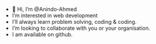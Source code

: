 - 👋 Hi, I’m @Anindo-Ahmed
- I’m interested in web development
- I’ll always learn problem solving, coding & coding.
- I’m looking to collaborate with you or your organisation.
- I am available on github.

<!---
Anindo-Ahmed/Anindo-Ahmed is a ✨ special ✨ repository because its `README.md` (this file) appears on your GitHub profile.
You can click the Preview link to take a look at your changes.
--->
